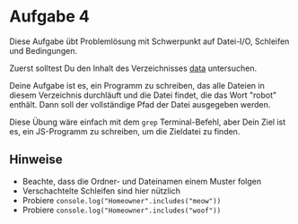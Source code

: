# Aufgabe 4

Diese Aufgabe übt Problemlösung mit Schwerpunkt auf Datei-I/O, Schleifen und Bedingungen.

Zuerst solltest Du den Inhalt des Verzeichnisses [data](./data/) untersuchen.

Deine Aufgabe ist es, ein Programm zu schreiben, das alle Dateien in diesem Verzeichnis durchläuft und die Datei findet, die das Wort "robot" enthält. Dann soll der vollständige Pfad der Datei ausgegeben werden.

Diese Übung wäre einfach mit dem `grep` Terminal-Befehl, aber Dein Ziel ist es, ein JS-Programm zu schreiben, um die Zieldatei zu finden.

## Hinweise

- Beachte, dass die Ordner- und Dateinamen einem Muster folgen
- Verschachtelte Schleifen sind hier nützlich
- Probiere `console.log("Homeowner".includes("meow"))`
- Probiere `console.log("Homeowner".includes("woof"))`
